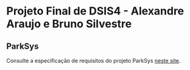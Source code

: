 # Projeto Final de DSIS4 - Alexandre Araujo e Bruno Silvestre
<h2>ParkSys </h2>

Consulte a especificação de requisitos do projeto ParkSys [neste site](https://mcrisc-classes.github.io/parksys-spec).
